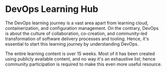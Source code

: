 # DevOps Learning Hub

​​​​​​​The DevOps learning journey is a vast area apart from learning cloud, containerization, and configuration management. On the contrary, DevOps is about the culture of collaboration, co-creation, and community-led transformation of software delivery processes and tooling. Hence, it's essential to start this learning journey by understanding DevOps.  

The entire learning content is over 15 weeks. Most of it has been created using publicly available content, and no way it's an exhaustive list; hence community participation is required to make this even more useful resource. 
